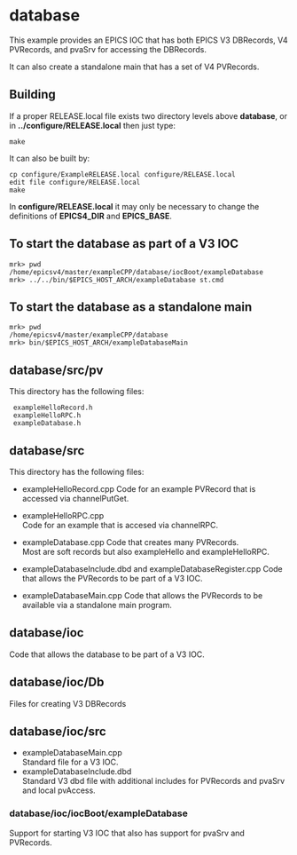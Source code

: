 # database

This example provides an EPICS IOC that has both EPICS V3 DBRecords, V4 PVRecords, and pvaSrv for accessing the DBRecords.

It can also create a standalone main that has a set of V4 PVRecords.


## Building

If a proper RELEASE.local file exists two directory levels above **database**,
or in **../configure/RELEASE.local** then just type:

    make

It can also be built by:

    cp configure/ExampleRELEASE.local configure/RELEASE.local
    edit file configure/RELEASE.local
    make

In **configure/RELEASE.local** it may only be necessary to change the definitions
of **EPICS4_DIR** and **EPICS_BASE**.


## To start the database as part of a V3 IOC

    mrk> pwd
    /home/epicsv4/master/exampleCPP/database/iocBoot/exampleDatabase
    mrk> ../../bin/$EPICS_HOST_ARCH/exampleDatabase st.cmd 

## To start the database as a standalone main

    mrk> pwd
    /home/epicsv4/master/exampleCPP/database
    mrk> bin/$EPICS_HOST_ARCH/exampleDatabaseMain

## database/src/pv

This directory has the following files:

     exampleHelloRecord.h
     exampleHelloRPC.h
     exampleDatabase.h
  

## database/src

This directory has the following files:

* exampleHelloRecord.cpp
Code for an example PVRecord that is accessed via channelPutGet.

* exampleHelloRPC.cpp  
Code for an example that is accesed via channelRPC.

* exampleDatabase.cpp 
Code that creates many PVRecords.    
Most are soft records but also exampleHello and exampleHelloRPC.

* exampleDatabaseInclude.dbd and exampleDatabaseRegister.cpp
Code that allows the PVRecords to be part of a V3 IOC.

* exampleDatabaseMain.cpp
Code that allows the PVRecords to be available via a standalone main program.

## database/ioc

Code that allows the database to be part of a V3 IOC.

##  database/ioc/Db
Files for creating V3 DBRecords

## database/ioc/src

* exampleDatabaseMain.cpp   
Standard file for a V3 IOC.
* exampleDatabaseInclude.dbd    
Standard V3 dbd file with additional includes for PVRecords and pvaSrv and local pvAccess.

### database/ioc/iocBoot/exampleDatabase

Support for starting V3 IOC that also has support for pvaSrv and PVRecords.


